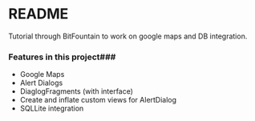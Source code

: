 # README #

Tutorial through BitFountain to work on google maps and DB integration. 

### Features in this project###

* Google Maps
* Alert Dialogs
* DiaglogFragments (with interface)
* Create and inflate custom views for AlertDialog
* SQLLite integration
